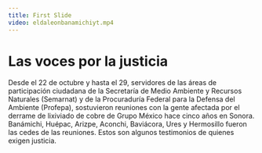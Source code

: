 ```yaml
---
title: First Slide
video: eldaleonbanamichiyt.mp4
---
```


# Las voces por la justicia

Desde el 22 de octubre y hasta el 29, servidores de las áreas de participación ciudadana de la Secretaría de Medio Ambiente y Recursos Naturales (Semarnat) y de la Procuraduría Federal para la Defensa del Ambiente (Profepa), sostuvieron reuniones con la gente afectada por el derrame de lixiviado de cobre de Grupo México hace cinco años en Sonora. Banámichi, Huépac, Arizpe, Aconchi, Baviácora, Ures y Hermosillo fueron las cedes de las reuniones. Estos son algunos testimonios de quienes exigen justicia.
